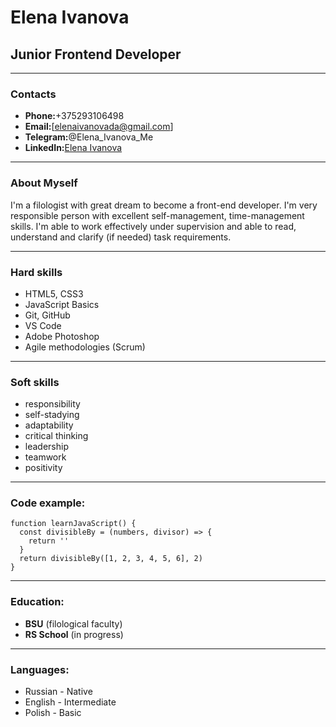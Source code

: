 # Elena Ivanova
## Junior Frontend Developer


*****

### Contacts
* __Phone:__+375293106498
* __Email:__[elenaivanovada@gmail.com]
* __Telegram:__@Elena_Ivanova_Me
* __LinkedIn:__[Elena Ivanova](https://www.linkedin.com/in/%D0%B5%D0%BB%D0%B5%D0%BD%D0%B0-%D0%B8%D0%B2%D0%B0%D0%BD%D0%BE%D0%B2%D0%B0-923648250/?msgControlName=view_message_button&msgConversationId=2-M2YxZTI1NmUtYWQ5Ny00M2U5LWFkZDAtZjAzYmQ4YWI2M2VlXzAxMg%3D%3D&msgOverlay=true)


*****

### About Myself

I'm a filologist with great dream to become a front-end developer. I'm very responsible person with excellent self-management, time-management skills. I'm able to work effectively under supervision and able to read, understand and clarify (if needed) task requirements.


*******

### Hard skills
* HTML5, CSS3
* JavaScript Basics
* Git, GitHub
* VS Code
* Adobe Photoshop
* Agile methodologies (Scrum)

********

### Soft skills
* responsibility
* self-stadying
* adaptability 
* critical thinking
* leadership
* teamwork
* positivity 

*********

### Code example:
```
function learnJavaScript() {
  const divisibleBy = (numbers, divisor) => {
    return ''
  }
  return divisibleBy([1, 2, 3, 4, 5, 6], 2)
}
```

******

### Education:
* __BSU__ (filological faculty)
* __RS School__ (in progress)

*******

### Languages:
* Russian - Native
* English - Intermediate
* Polish - Basic
